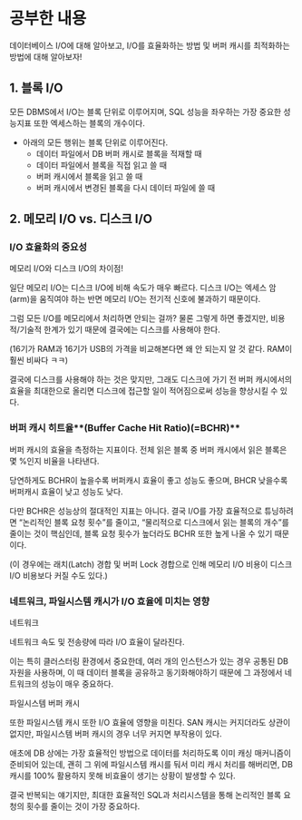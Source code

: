 # 공부한 내용

데이터베이스 I/O에 대해 알아보고, I/O를 효율화하는 방법 및 버퍼 캐시를 최적화하는 방법에 대해 알아보자!

## 1. 블록 I/O

모든 DBMS에서 I/O는 블록 단위로 이루어지며, SQL 성능을 좌우하는 가장 중요한 성능지표 또한 엑세스하는 블록의 개수이다.

- 아래의 모든 행위는 블록 단위로 이루어진다.
  - 데이터 파일에서 DB 버퍼 캐시로 블록을 적재할 때
  - 데이터 파일에서 블록을 직접 읽고 쓸 때
  - 버퍼 캐시에서 블록을 읽고 쓸 때
  - 버퍼 캐시에서 변경된 블록을 다시 데이터 파일에 쓸 때

## 2. **메모리 I/O vs. 디스크 I/O**

### I/O 효율화의 중요성

메모리 I/O와 디스크 I/O의 차이점!

일단 메모리 I/O는 디스크 I/O에 비해 속도가 매우 빠르다. 디스크 I/O는 엑세스 암(arm)을 움직여야 하는 반면 메모리 I/O는 전기적 신호에 불과하기 때문이다.

그럼 모든 I/O를 메모리에서 처리하면 안되는 걸까? 물론 그렇게 하면 좋겠지만, 비용적/기술적 한계가 있기 때문에 결국에는 디스크를 사용해야 한다.

(16기가 RAM과 16기가 USB의 가격을 비교해본다면 왜 안 되는지 알 것 같다. RAM이 훨씬 비싸다 ㅋㅋ)

결국에 디스크를 사용해야 하는 것은 맞지만, 그래도 디스크에 가기 전 버퍼 캐시에서의 효율을 최대한으로 올리면 디스크에 접근할 일이 적어짐으로써 성능을 향상시킬 수 있다.

### 버퍼 캐시 히트율**(Buffer Cache Hit Ratio)(=BCHR)**

버퍼 캐시의 효율을 측정하는 지표이다. 전체 읽은 블록 중 버퍼 캐시에서 읽은 블록은 몇 %인지 비율을 나타낸다.

당연하게도 BCHR이 높을수록 버퍼캐시 효율이 좋고 성능도 좋으며, BHCR 낮을수록 버퍼캐시 효율이 낮고 성능도 낮다.

다만 BCHR은 성능상의 절대적인 지표는 아니다. 결국 I/O를 가장 효율적으로 튜닝하려면 “논리적인 블록 요청 횟수”를 줄이고, “물리적으로 디스크에서 읽는 블록의 개수”를 줄이는 것이 핵심인데, 블록 요청 횟수가 높더라도 BCHR 또한 높게 나올 수 있기 때문이다.

(이 경우에는 래치(Latch) 경합 및 버퍼 Lock 경합으로 인해 메모리 I/O 비용이 디스크 I/O 비용보다 커질 수도 있다.)

### **네트워크, 파일시스템 캐시가 I/O 효율에 미치는 영향**

네트워크

네트워크 속도 및 전송량에 따라 I/O 효율이 달라진다.

이는 특히 클러스터링 환경에서 중요한데, 여러 개의 인스턴스가 있는 경우 공통된 DB 자원을 사용하며, 이 때 데이터 블록을 공유하고 동기화해야하기 때문에 그 과정에서 네트워크의 성능이 매우 중요하다.

파일시스템 버퍼 캐시

또한 파일시스템 캐시 또한 I/O 효율에 영향을 미친다. SAN 캐시는 커지더라도 상관이 없지만, 파일시스템 버퍼 캐시의 경우 너무 커지면 부작용이 있다.

애초에 DB 상에는 가장 효율적인 방법으로 데이터를 처리하도록 이미 캐싱 매커니즘이 준비되어 있는데, 괜히 그 위에 파일시스템 캐시를 둬서 미리 캐시 처리를 해버리면, DB 캐시를 100% 활용하지 못해 비효율이 생기는 상황이 발생할 수 있다.

결국 반복되는 얘기지만, 최대한 효율적인 SQL과 처리시스템을 통해 논리적인 블록 요청의 횟수를 줄이는 것이 가장 중요하다.














